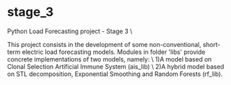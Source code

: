 # stage_3
Python Load Forecasting project - Stage 3 \\ 

This project consists in the development of some non-conventional, short-term electric load forecasting models. 
Modules in folder 'libs' provide concrete implementations of two models, namely: \\
1)A model based on Clonal Selection Artificial Immune System (ais_lib) \\
2)A hybrid model based on STL decomposition, Exponential Smoothing and Random Forests (rf_lib).

